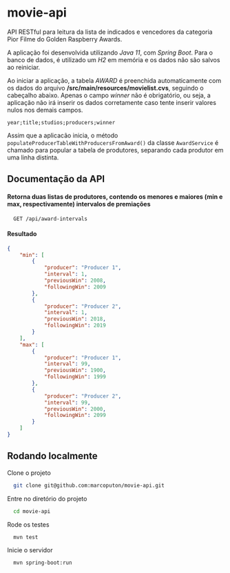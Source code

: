 
# movie-api

API RESTful para leitura da lista de indicados e vencedores da categoria Pior Filme do Golden Raspberry Awards.

A aplicação foi desenvolvida utilizando _Java 11_, com _Spring Boot_. Para o banco de dados, é utilizado um _H2_ em memória e os dados não são salvos ao reiniciar.

Ao iniciar a aplicação, a tabela _AWARD_ é preenchida automaticamente com os dados do arquivo **/src/main/resources/movielist.cvs**, seguindo o cabeçalho abaixo. Apenas o campo _winner_ não é obrigatório, ou seja, a aplicação não irá inserir os dados corretamente caso tente inserir valores nulos nos demais campos.
```
year;title;studios;producers;winner
```
Assim que a aplicacão inicia, o método ```populateProducerTableWithProducersFromAward()``` da classe ```AwardService``` é chamado para popular a tabela de produtores, separando cada produtor em uma linha distinta.

## Documentação da API

#### Retorna duas listas de produtores, contendo os menores e maiores (min e max, respectivamente) intervalos de premiações

```http
  GET /api/award-intervals
```
#### Resultado

```json
{
    "min": [
        {
            "producer": "Producer 1",
            "interval": 1,
            "previousWin": 2008,
            "followingWin": 2009
        },
        {
            "producer": "Producer 2",
            "interval": 1,
            "previousWin": 2018,
            "followingWin": 2019
        }
    ],
    "max": [
        {
            "producer": "Producer 1",
            "interval": 99,
            "previousWin": 1900,
            "followingWin": 1999
        },
        {
            "producer": "Producer 2",
            "interval": 99,
            "previousWin": 2000,
            "followingWin": 2099
        }
    ]
}
```

## Rodando localmente

Clone o projeto

```bash
  git clone git@github.com:marcoputon/movie-api.git
```

Entre no diretório do projeto

```bash
  cd movie-api
```

Rode os testes

```bash
  mvn test
```

Inicie o servidor

```bash
  mvn spring-boot:run
```



